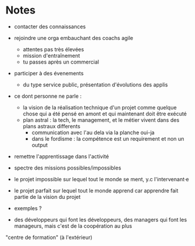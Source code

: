 # Notes

- contacter des connaissances
- rejoindre une orga embauchant des coachs agile
    - attentes pas très élevées
    - mission d'entraînement
    - tu passes après un commercial
- participer à des évenements
    - du type service public, présentation d'évolutions des applis

- ce dont personne ne parle :
  - la vision de la réalisation technique d'un projet comme quelque chose qui a été pensé en amont et qui maintenant doit être exécuté
  - plan astral : la tech, le management, et le métier vivent dans des plans astraux differents 
    - communication avec l'au dela via la planche oui-ja
    - dans le fordisme : la compétence est un requirement et non un output

- remettre l'apprentissage dans l'activité
- spectre des missions possibles/impossibles

- le projet impossible sur lequel tout le monde se ment, y.c l'intervenant·e
- le projet parfait sur lequel tout le monde apprend car apprendre fait partie de la vision du projet

- exemples ?
- des développeurs qui font les développeurs, des managers qui font les manageurs, mais c'est de la coopération au plus


"centre de formation" (à l'extérieur)
